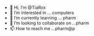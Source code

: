 - 👋 Hi, I’m @TiaRox
- 👀 I’m interested in ... computers 
- 🌱 I’m currently learning ... pharm
- 💞️ I’m looking to collaborate on ...pharm
- 📫 How to reach me ...pharm@p

<!---
TiaRox/TiaRox is a ✨ special ✨ repository because its `README.md` (this file) appears on your GitHub profile.
You can click the Preview link to take a look at your changes.
--->
